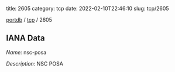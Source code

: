 title: 2605
category: tcp
date: 2022-02-10T22:46:10
slug: tcp/2605

[portdb](/) / [tcp](/category/tcp.html) / 2605


## IANA Data

_Name:_ nsc-posa

_Description:_ NSC POSA

